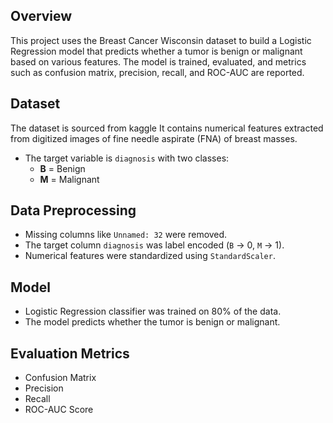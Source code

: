 ## Overview
This project uses the Breast Cancer Wisconsin dataset to build a Logistic Regression model 
that predicts whether a tumor is benign or malignant based on various features.
The model is trained, evaluated, and metrics such as confusion matrix, precision, recall, and ROC-AUC are reported.

## Dataset
The dataset is sourced from kaggle 
It contains numerical features extracted from digitized images of fine needle aspirate (FNA) of breast masses.
- The target variable is `diagnosis` with two classes:  
  - **B** = Benign  
  - **M** = Malignant
##  Data Preprocessing
- Missing columns like `Unnamed: 32` were removed.
- The target column `diagnosis` was label encoded (`B` → 0, `M` → 1).
- Numerical features were standardized using `StandardScaler`.

## Model
- Logistic Regression classifier was trained on 80% of the data.
- The model predicts whether the tumor is benign or malignant.

 ## Evaluation Metrics
- Confusion Matrix
- Precision
- Recall
- ROC-AUC Score 
  
